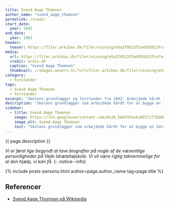 ```yaml
---
title: Svend Aage Thomsen
author_name: "svend_aage_thomsen"
permalink: /svaat/
start_date: 
  year: 1942
end_date:
  year: 1961
header:
  teaser: https://filer.arkibas.dk/filer/visning/e5a2f9523f5a4503813fce7ac631abc8?t=5f931f71134641488e88bb66bec2c67657df7422b7f5e0be0fbb0dd7e3987119
media: 
  url: https://filer.arkibas.dk/filer/visning/e5a2f9523f5a4503813fce7ac631abc8?t=5f931f71134641488e88bb66bec2c67657df7422b7f5e0be0fbb0dd7e3987119
  credit: arkiv.dk
  caption: "Svend Aage Thomsen"
  thumbnail: //images.weserv.nl/?url=filer.arkibas.dk/filer/visning/e5a2f9523f5a4503813fce7ac631abc8?t=5f931f71134641488e88bb66bec2c67657df7422b7f5e0be0fbb0dd7e3987119&w=100
category:
  - Forstander
tags:
  - Svend Aage Thomsen
  - forstander
excerpt: "Skolens grundlægger og forstander fra 1942. Arbejdede hårdt for at bygge en Idrætsskole. Det blev hans store mission, og efter slidsomt arbejdede kunne han se sin vision stå der i 1958 - desværre kun kort før hans alt for tidlige død i 1961."
description: "Skolens grundlægger som arbejdede hårdt for at bygge en Idrætsskole, der kunne forbedre uddannelsen af idrætsledere i Jylland. Det blev hans store mission, og efter slidsomt arbejdede kunne han se sin vision stå der i 1958 - desværre kort før hans alt for tidlige død i 1961."
sidebar:
  - title: Svend Aage Thomsen
    image: https://lh3.googleusercontent.com/Hs26_hk6fVFwvkiKP2lzT7EQdUXfxkexuyKPM7C-pVeoBUnnBBKfor-S7F_agHe0DjyHzxA0I-jM6e7y3O-r1k4uJZNMcxecbdOKCrO7XShZ6wu9dEpSJuVOkG91sju-8TJnI8Tt2g
    image_alt: Svend Aage Thomsen
    text: "Skolens grundlægger som arbejdede hårdt for at bygge en Idrætsskole, der kunne forbedre uddannelsen af idrætsledere i Jylland. Det blev hans store mission, og efter slidsomt arbejdede kunne han se sin vision stå der i 1958 - desværre kort før hans alt for tidlige død i 1961."
---
```


{{ page.description }}

_Vi er først lige begyndt at lave biografier på nogle af de væsentlige personligheder på Vejle Idrætshøjskole. Vi vil være rigtig taknemmelige for al den hjælp, vi kan få._
{: .notice--info}

{% include posts-persons.html author=page.author_name tag=page.title %}

## Referencer

- [Svend Aage Thomsen på Wikipedia](https://da.wikipedia.org/wiki/Svend_Aage_Thomsen)
